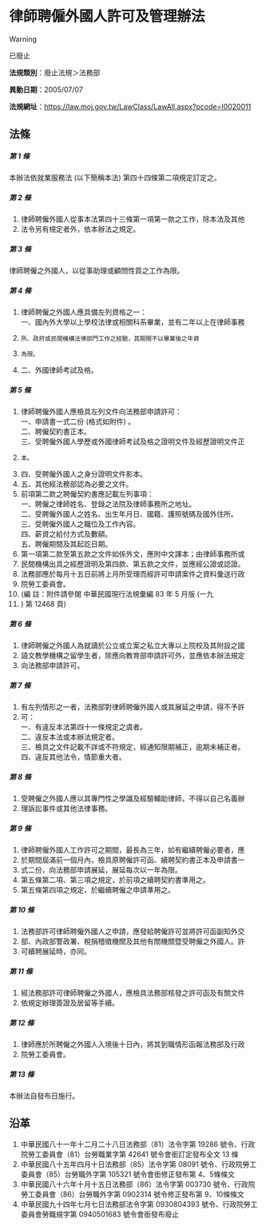 # 律師聘僱外國人許可及管理辦法
> [!WARNING]
> 已廢止

**法規類別**：廢止法規＞法務部

**異動日期**：2005/07/07  

**法規網址**：https://law.moj.gov.tw/LawClass/LawAll.aspx?pcode=I0020011



## 法條
##### 第 1 條
本辦法依就業服務法 (以下簡稱本法) 第四十四條第二項規定訂定之。

##### 第 2 條
1. 律師聘僱外國人從事本法第四十三條第一項第一款之工作，除本法及其他
1. 法令另有規定者外，依本辦法之規定。

##### 第 3 條
律師聘僱之外國人，以從事助理或顧問性質之工作為限。

##### 第 4 條
1. 律師聘僱之外國人應具備左列資格之一：  
一、國內外大學以上學校法律或相關科系畢業，並有二年以上在律師事務
1.     所、政府或民間機構法律部門工作之經驗，其期間不以畢業後之年資
1.     為限。
1. 二、外國律師考試及格。

##### 第 5 條
1. 律師聘僱外國人應檢具左列文件向法務部申請許可：  
一、申請書一式二份 (格式如附件) 。  
二、聘僱契約書正本。  
三、受聘僱外國人學歷或外國律師考試及格之證明文件及經歷證明文件正
1.     本。
1. 四、受聘僱外國人之身分證明文件影本。
1. 五、其他經法務部認為必要之文件。
1. 前項第二款之聘僱契約書應記載左列事項：  
一、聘僱之律師姓名、登錄之法院及律師事務所之地址。  
二、受聘僱外國人之姓名、出生年月日、國籍、護照號碼及國外住所。  
三、受聘僱外國人之職位及工作內容。  
四、薪資之給付方式及數額。  
五、聘僱期間及其起訖日期。
1. 第一項第二款至第五款之文件如係外文，應附中文譯本；由律師事務所或
1. 民間機構出具之經歷證明及第四款、第五款之文件，並應經公證或認證。
1. 法務部應於每月十五日前將上月所受理而經許可申請案件之資料彙送行政
1. 院勞工委員會。
1.  (編      註：附件請參閱 中華民國現行法規彙編 83 年 5 月版 (一九
1.   ) 第 12468 頁)

##### 第 6 條
1. 律師聘僱之外國人為就讀於公立或立案之私立大專以上院校及其附設之國
1. 語文教學機構之留學生者，除應向教育部申請許可外，並應依本辦法規定
1. 向法務部申請許可。

##### 第 7 條
1. 有左列情形之一者，法務部對律師聘僱外國人或其展延之申請，得不予許
1. 可：  
一、有違反本法第四十一條規定之虞者。  
二、違反本法或本辦法規定者。  
三、檢具之文件記載不詳或不符規定，經通知限期補正，逾期未補正者。  
四、違反其他法令，情節重大者。

##### 第 8 條
1. 受聘僱之外國人應以其專門性之學識及經驗輔助律師，不得以自己名義辦
1. 理訴訟事件或其他法律事務。

##### 第 9 條
1. 律師聘僱外國人工作許可之期間，最長為三年，如有繼續聘僱必要者，應
1. 於期間屆滿前一個月內，檢具原聘僱許可函、續聘契約書正本及申請書一
1. 式二份，向法務部申請展延，展延每次以一年為限。
1. 第五條第二項、第三項之規定，於前項之續聘契約書準用之。
1. 第五條第四項之規定，於繼續聘僱之申請準用之。

##### 第 10 條
1. 法務部許可律師聘僱外國人之申請，應發給聘僱許可並將許可函副知外交
1. 部、內政部警政署、稅捐稽徵機關及其他有關機關暨受聘僱之外國人。許
1. 可續聘展延時，亦同。

##### 第 11 條
1. 經法務部許可律師聘僱之外國人，應檢具法務部核發之許可函及有關文件
1. 依規定辦理簽證及居留等手續。

##### 第 12 條
1. 律師應於所聘僱之外國人入境後十日內，將其到職情形函報法務部及行政
1. 院勞工委員會。

##### 第 13 條
本辦法自發布日施行。

## 沿革
1. 中華民國八十一年十二月二十八日法務部（81）法令字第 19286  號令、行政院勞工委員會（81）台勞職業字第 42641  號令會銜訂定發布全文 13 條
1. 中華民國八十五年四月十日法務部（85）法令字第 08091  號令、行政院勞工委員會（85）台勞職外字第 105321 號令會銜修正發布第 4、5條條文
1. 中華民國八十六年十月十五日法務部（86）法令字第 003730 號令、行政院勞工委員會（86）台勞職外字第 0902314  號令修正發布第 9、10條條文
1. 中華民國九十四年七月七日法務部法令字第 0930804393 號令、行政院勞工委員會勞職規字第 0940501683 號令會銜發布廢止
